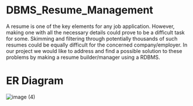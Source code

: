 # DBMS_Resume_Management
A resume is one of the key elements for any job application. However, making one with all the necessary details could prove to be a difficult task for some. Skimming and filtering through potentially thousands of such resumes could be equally difficult for the concerned company/employer. In our project we would like to address and find a possible solution to these problems by making a resume builder/manager using a RDBMS.

# ER Diagram
![image (4)](https://user-images.githubusercontent.com/57041819/134360544-5fc9d84e-569d-4a6e-9091-c4dcedd5b7e8.png)